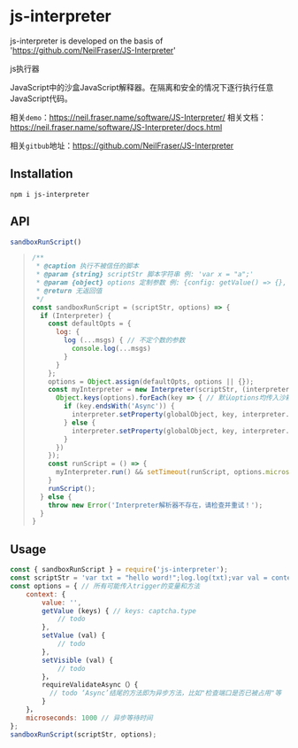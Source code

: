# js-interpreter
js-interpreter is developed on the basis of 'https://github.com/NeilFraser/JS-Interpreter'

js执行器

JavaScript中的沙盒JavaScript解释器。在隔离和安全的情况下逐行执行任意JavaScript代码。

相关`demo`：https://neil.fraser.name/software/JS-Interpreter/
相关文档：https://neil.fraser.name/software/JS-Interpreter/docs.html

相关`gitbub`地址：https://github.com/NeilFraser/JS-Interpreter

## Installation
```
npm i js-interpreter
```


## API
```javascript
sandboxRunScript()
```

> ```javascript
> /**
>  * @caption 执行不被信任的脚本
>  * @param {string} scriptStr 脚本字符串 例: 'var x = "a";'
>  * @param {object} options 定制参数 例: {config: getValue() => {}, name: 'zhangsan', microseconds: 2000}
>  * @return 无返回值
>  */
> const sandboxRunScript = (scriptStr, options) => {
>   if (Interpreter) {
>     const defaultOpts = {
>       log: {
>         log (...msgs) { // 不定个数的参数
>           console.log(...msgs)
>         }
>       }
>     };
>     options = Object.assign(defaultOpts, options || {});
>     const myInterpreter = new Interpreter(scriptStr, (interpreter, globalObject) => {
>       Object.keys(options).forEach(key => { // 默认options均传入沙箱
>         if (key.endsWith('Async')) {
>           interpreter.setProperty(globalObject, key, interpreter.createAsyncFunction(options[key]));
>         } else {
>           interpreter.setProperty(globalObject, key, interpreter.nativeToPseudo(options[key]));
>         }
>       })
>     });
>     const runScript = () => {
>       myInterpreter.run() && setTimeout(runScript, options.microseconds || 1000); // 异步等待时间
>     }
>     runScript();
>   } else {
>     throw new Error('Interpreter解析器不存在，请检查并重试！');
>   }
> }
> ```
>
> 

## Usage
```javascript
const { sandboxRunScript } = require('js-interpreter');
const scriptStr = 'var txt = "hello word!";log.log(txt);var val = context.value;';
const options = { // 所有可能传入trigger的变量和方法
    context: {
        value: '',
        getValue (keys) { // keys: captcha.type
            // todo
        },
        setValue (val) {
            // todo
        },
        setVisible (val) {
            // todo
        }，
        requireValidateAsync（）{
          // todo ‘Async’结尾的方法即为异步方法，比如"检查端口是否已被占用"等
        }
    }，
    microseconds: 1000 // 异步等待时间
};
sandboxRunScript(scriptStr, options);
```





